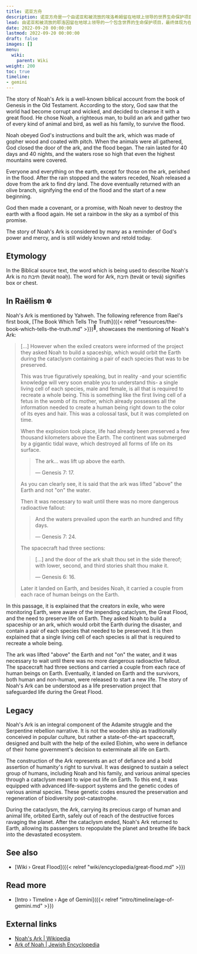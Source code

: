 ```yaml
---
title: 诺亚方舟
description: 诺亚方舟是一个由诺亚和被流放的埃洛希姆留在地球上领导的世界生命保护项目，最终体现为在被称为大洪水的灾难性事件期间绕地球运行的宇宙飞船，保护了几乎所有埃洛希姆造物。
lead: 由诺亚和被流放的耶洛因留在地球上领导的一个包含世界的生命保护项目，最终体现为在被称为大洪水的灾难性事件期间绕地球运行的宇宙飞船，保护了几乎所有耶洛因造物。
date: 2022-09-20 00:00:00
lastmod: 2022-09-20 00:00:00
draft: false
images: []
menu:
  wiki:
    parent: Wiki
weight: 200
toc: true
timeline:
- gemini
---
```


The story of Noah's Ark is a well-known biblical account from the book of Genesis in the Old Testament. According to the story, God saw that the world had become corrupt and wicked, and decided to cleanse it with a great flood. He chose Noah, a righteous man, to build an ark and gather two of every kind of animal and bird, as well as his family, to survive the flood.

Noah obeyed God's instructions and built the ark, which was made of gopher wood and coated with pitch. When the animals were all gathered, God closed the door of the ark, and the flood began. The rain lasted for 40 days and 40 nights, and the waters rose so high that even the highest mountains were covered.

Everyone and everything on the earth, except for those on the ark, perished in the flood. After the rain stopped and the waters receded, Noah released a dove from the ark to find dry land. The dove eventually returned with an olive branch, signifying the end of the flood and the start of a new beginning.

God then made a covenant, or a promise, with Noah never to destroy the earth with a flood again. He set a rainbow in the sky as a symbol of this promise.

The story of Noah's Ark is considered by many as a reminder of God's power and mercy, and is still widely known and retold today.

## Etymology

In the Biblical source text, the word which is being used to describe Noah's Ark is תיבת נח (tevát noaḥ). The word for Ark, תיבת (tevát or tevá) signifies box or chest.

## In Raëlism 🔯

Noah's Ark is mentioned by Yahweh. The following reference from Rael's first book, [The Book Which Tells The Truth]({{< relref "resources/the-book-which-tells-the-truth.md" >}})<sup>📖</sup>, showcases the mentioning of Noah's Ark:

> [...] However when the exiled creators were informed of the project they asked Noah to build a spaceship, which would orbit the Earth during the cataclysm containing a pair of each species that was to be preserved.
>
> This was true figuratively speaking, but in reality -and your scientific knowledge will very soon enable you to understand this- a single living cell of each species, male and female, is all that is required to recreate a whole being. This is something like the first living cell of a fetus in the womb of its mother, which already possesses all the information needed to create a human being right down to the color of its eyes and hair. This was a colossal task, but it was completed on time.
>
> When the explosion took place, life had already been preserved a few thousand kilometers above the Earth. The continent was submerged by a gigantic tidal wave, which destroyed all forms of life on its surface.
>
>> The ark... was lift up above the earth.
>>
>> — Genesis 7: 17.
>
> As you can clearly see, it is said that the ark was lifted "above" the Earth and not "on" the water.
>
> Then it was necessary to wait until there was no more dangerous radioactive fallout:
>
>> And the waters prevailed upon the earth an hundred and fifty days.
>>
>> — Genesis 7: 24.
>
> The spacecraft had three sections:
>
>> [...] and the door of the ark shalt thou set in the side thereof; with lower, second, and third stories shalt thou make it.
>>
>> — Genesis 6: 16.
>
> Later it landed on Earth, and besides Noah, it carried a couple from each race of human beings on the Earth.

In this passage, it is explained that the creators in exile, who were monitoring Earth, were aware of the impending cataclysm, the Great Flood, and the need to preserve life on Earth. They asked Noah to build a spaceship or an ark, which would orbit the Earth during the disaster, and contain a pair of each species that needed to be preserved. It is then explained that a single living cell of each species is all that is required to recreate a whole being.

The ark was lifted "above" the Earth and not "on" the water, and it was necessary to wait until there was no more dangerous radioactive fallout. The spacecraft had three sections and carried a couple from each race of human beings on Earth. Eventually, it landed on Earth and the survivors, both human and non-human, were released to start a new life. The story of Noah's Ark can be understood as a life preservation project that safeguarded life during the Great Flood.

## Legacy

Noah's Ark is an integral component of the Adamite struggle and the Serpentine rebellion narrative. It is not the wooden ship as traditionally conceived in popular culture, but rather a state-of-the-art spacecraft, designed and built with the help of the exiled Elohim, who were in defiance of their home government's decision to exterminate all life on Earth.

The construction of the Ark represents an act of defiance and a bold assertion of humanity's right to survival. It was designed to sustain a select group of humans, including Noah and his family, and various animal species through a cataclysm meant to wipe out life on Earth. To this end, it was equipped with advanced life-support systems and the genetic codes of various animal species. These genetic codes ensured the preservation and regeneration of biodiversity post-catastrophe.

During the cataclysm, the Ark, carrying its precious cargo of human and animal life, orbited Earth, safely out of reach of the destructive forces ravaging the planet. After the cataclysm ended, Noah's Ark returned to Earth, allowing its passengers to repopulate the planet and breathe life back into the devastated ecosystem.

## See also

- [Wiki › Great Flood]({{< relref "wiki/encyclopedia/great-flood.md" >}})

## Read more

- [Intro › Timeline › Age of Gemini]({{< relref "intro/timeline/age-of-gemini.md" >}})

## External links

- [Noah\'s Ark | Wikipedia](https://en.wikipedia.org/wiki/Noah%27s_Ark)
- [Ark of Noah | Jewish Encyclopedia](https://www.jewishencyclopedia.com/articles/1780-ark-of-noah)